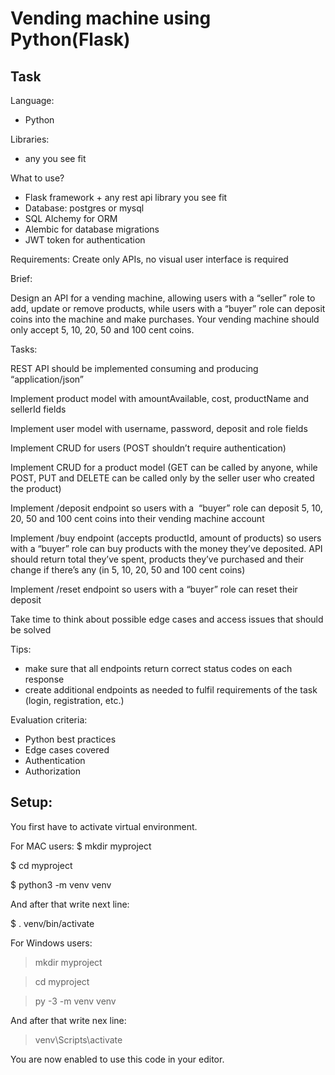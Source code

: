 
# Vending machine using Python(Flask)



## Task
Language: 

- Python

Libraries: 

- any you see fit

What to use?

- Flask framework + any rest api library you see fit
- Database: postgres or mysql
- SQL Alchemy for ORM
- Alembic for database migrations
- JWT token for authentication

Requirements: Create only APIs, no visual user interface is required

Brief:

Design an API for a vending machine, allowing users with a “seller” role to add, update or remove products, while users with a “buyer” role can deposit coins into the machine and make purchases. Your vending machine should only accept 5, 10, 20, 50 and 100 cent coins.

Tasks:

REST API should be implemented consuming and producing “application/json”

Implement product model with amountAvailable, cost, productName and sellerId fields

Implement user model with username, password, deposit and role fields

Implement CRUD for users (POST shouldn’t require authentication)

Implement CRUD for a product model (GET can be called by anyone, while POST, PUT and DELETE can be called only by the seller user who created the product)

Implement /deposit endpoint so users with a  “buyer” role can deposit 5, 10, 20, 50 and 100 cent coins into their vending machine account

Implement /buy endpoint (accepts productId, amount of products) so users with a “buyer” role can buy products with the money they’ve deposited. API should return total they’ve spent, products they’ve purchased and their change if there’s any (in 5, 10, 20, 50 and 100 cent coins)

Implement /reset endpoint so users with a “buyer” role can reset their deposit

Take time to think about possible edge cases and access issues that should be solved

Tips:

- make sure that all endpoints return correct status codes on each response
- create additional endpoints as needed to fulfil requirements of the task (login, registration, etc.)

Evaluation criteria:

- Python best practices
- Edge cases covered
- Authentication
- Authorization
## Setup:
You first have to activate virtual environment.

For MAC users:
$ mkdir myproject

$ cd myproject

$ python3 -m venv venv

And after that write next line:

$ . venv/bin/activate

For Windows users:
> mkdir myproject

> cd myproject

> py -3 -m venv venv

And after that write nex line:
> venv\Scripts\activate

You are now enabled to use this code in your editor.

